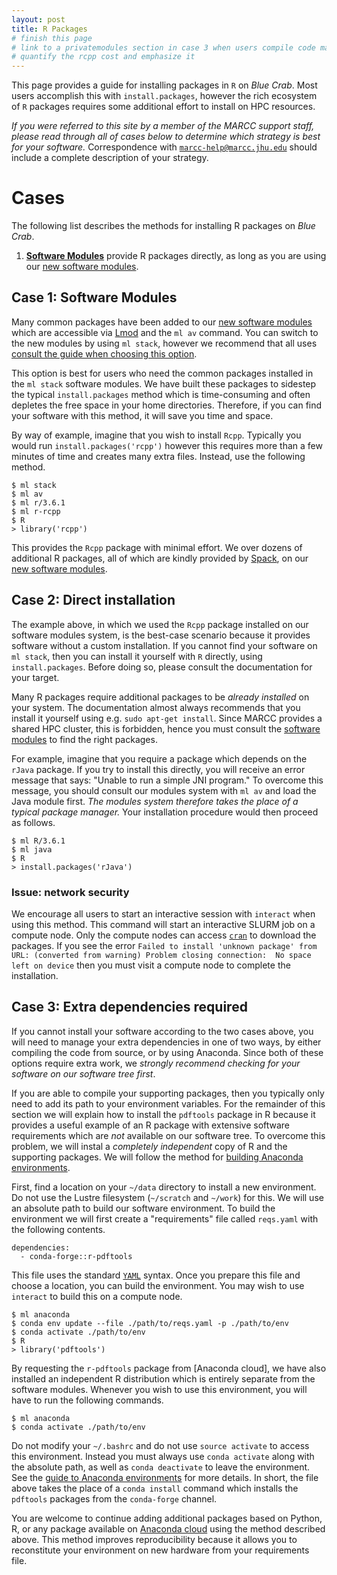 ```yaml
---
layout: post
title: R Packages
# finish this page
# link to a privatemodules section in case 3 when users compile code manually
# quantify the rcpp cost and emphasize it
---
```


This page provides a guide for installing packages in `R` on *Blue Crab*. Most users accomplish this with `install.packages`, however the rich ecosystem of `R` packages requires some additional effort to install on HPC resources.

*If you were referred to this site by a member of the MARCC support staff, please read through all of cases below to determine which strategy is best for your software.* Correspondence with <code><nobr><a href="marcc-help@marcc.jhu.edu">marcc-help@marcc.jhu.edu</a></nobr></code> should include a complete description of your strategy.

# Cases

The following list describes the methods for installing R packages on *Blue Crab*.

1. [**Software Modules**](software-modules#new) provide R packages directly, as long as you are using our [new software modules](software-modules#new).

## Case 1: Software Modules

Many common packages have been added to our [new software modules](software-modules#new) which are accessible via [Lmod](https://lmod.readthedocs.io/en/latest/) and the `ml av` command. You can switch to the new modules by using `ml stack`, however we recommend that all uses [consult the guide when choosing this option](software-modules#new). 

This option is best for users who need the common packages installed in the `ml stack` software modules. We have built these packages to sidestep the typical `install.packages` method which is time-consuming and often depletes the free space in your home directories. Therefore, if you can find your software with this method, it will save you time and space.

By way of example, imagine that you wish to install `Rcpp`. Typically you would run `install.packages('rcpp')` however this requires more than a few minutes of time and creates many extra files. Instead, use the following method.

~~~
$ ml stack
$ ml av
$ ml r/3.6.1
$ ml r-rcpp
$ R
> library('rcpp')
~~~

This provides the `Rcpp` package with minimal effort. We over dozens of additional R packages, all of which are kindly provided by [Spack](https://spack.readthedocs.io/en/latest/), on our [new software modules](software-modules#new).

## Case 2: Direct installation

The example above, in which we used the `Rcpp` package installed on our software modules system, is the best-case scenario because it provides software without a custom installation. If you cannot find your software on `ml stack`, then you can install it yourself with `R` directly, using `install.packages`. Before doing so, please consult the documentation for your target. 

Many R packages require additional packages to be *already installed* on your system. The documentation almost always recommends that you install it yourself using e.g. `sudo apt-get install`. Since MARCC provides a shared HPC cluster, this is forbidden, hence you must consult the [software modules](software-modules) to find the right packages. 

For example, imagine that you require a package which depends on the `rJava` package. If you try to install this directly, you will receive an error message that says: "Unable to run a simple JNI program." To overcome this message, you should consult our modules system with `ml av` and load the Java module first. *The modules system therefore takes the place of a typical package manager.* Your installation procedure would then proceed as follows.

~~~
$ ml R/3.6.1
$ ml java
$ R
> install.packages('rJava')
~~~

### Issue: network security

We encourage all users to start an interactive session with `interact` when using this method. This command will start an interactive SLURM job on a compute node. Only the compute nodes can access [`cran`](https://cran.r-project.org/) to download the packages. If you see the error `Failed to install 'unknown package' from URL: (converted from warning) Problem closing connection:  No space left on device` then you must visit a compute node to complete the installation.

## Case 3: Extra dependencies required

If you cannot install your software according to the two cases above, you will need to manage your extra dependencies in one of two ways, by either compiling the code from source, or by using Anaconda. Since both of these options require extra work, we *strongly recommend checking for your software on our software tree first*.

If you are able to compile your supporting packages, then you typically only need to add its path to your environment variables. For the remainder of this section we will explain how to install the `pdftools` package in R because it provides a useful example of an R package with extensive software requirements which are *not* available on our software tree. To overcome this problem, we will instal a *completely independent* copy of R and the supporting packages. We will follow the method for [building Anaconda environments](python-environments#conda). 

First, find a location on your `~/data` directory to install a new environment. Do not use the Lustre filesystem (`~/scratch` and `~/work`) for this. We will use an absolute path to build our software environment. To build the environment we will first create a "requirements" file called `reqs.yaml` with the following contents.

~~~
dependencies:
  - conda-forge::r-pdftools
~~~

This file uses the standard [`YAML`](https://yaml.org/) syntax. Once you prepare this file and choose a location, you can build the environment. You may wish to use `interact` to build this on a compute node.

~~~
$ ml anaconda
$ conda env update --file ./path/to/reqs.yaml -p ./path/to/env
$ conda activate ./path/to/env
$ R 
> library('pdftools')
~~~

By requesting the `r-pdftools` package from [Anaconda cloud], we have also installed an independent R distribution which is entirely separate from the software modules. Whenever you wish to use this environment, you will have to run the following commands. 

~~~
$ ml anaconda
$ conda activate ./path/to/env
~~~

Do not modify your `~/.bashrc` and do not use `source activate` to access this environment. Instead you must always use `conda activate` along with the absolute path, as well as `conda deactivate` to leave the environment. See the [guide to Anaconda environments](python-environments#conda) for more details. In short, the file above takes the place of a `conda install` command which installs the `pdftools` packages from the `conda-forge` channel.

You are welcome to continue adding additional packages based on Python, R, or any package available on [Anaconda cloud](https://anaconda.org/anaconda/python) using the method described above. This method improves reproducibility because it allows you to reconstitute your environment on new hardware from your requirements file.